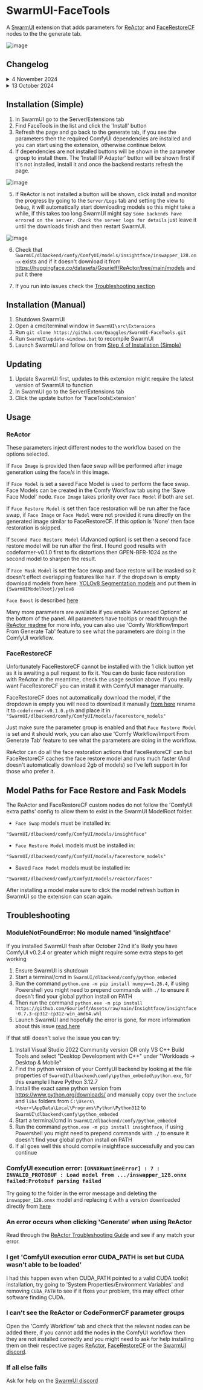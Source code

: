 # SwarmUI-FaceTools

A [SwarmUI](https://github.com/mcmonkeyprojects/SwarmUI/) extension that adds parameters for [ReActor](https://github.com/Gourieff/comfyui-reactor-node) and [FaceRestoreCF](https://github.com/mav-rik/facerestore_cf) nodes to the the generate tab.

![image](https://github.com/user-attachments/assets/61be3d04-88f2-4f21-b84a-f47435dfefd1)

## Changelog
<details>
  <summary>4 November 2024</summary>

* ReActor install button will now not show up if you load the page before the backend has loaded
* Dropdown parameters are now prepopulated where possible so they will show up if you load the page before the backend has loaded
* Expanded the readme to give some possible solutions to common issues people have been running into and flesh out some things
* Parameters that are not relevant to the current ReActor workflow are now automatically removed from the image parameter list to keep the UI cleaner, for example you won't see parameters like 'Input Faces Order' filling up the list unless you changed it from the default, see the comparison below, to disable this behaviour you can disable the 'Remove Params If Default' param

![Untitled](https://github.com/user-attachments/assets/412b96f6-85d1-43e4-88ec-65b156b1c772)

</details>
<details>
  <summary>13 October 2024</summary>

* Much better install process for dependencies with no need to use ComfyUI Manager, if dependencies aren't installed a button to install them will appear in the parameter group, see the new [Installation steps](https://github.com/Quaggles/SwarmUI-FaceTools/?tab=readme-ov-file#installation-simple) for details
* Previously ReActor and FaceRestoreCF were 2 extension classes, they've been merged so it's simpler to manage in the extension tab
* Model dropdowns now read from ComfyUI model folder, no need to install models into both the SwarmUI model folder and the ComfyUI model folder anymore. ***Warning:*** Deleted models do not get removed from the list when refreshing, you'll need to restart SwarmUI for them to disappear
</details>

## Installation (Simple)

1. In SwarmUI go to the Server/Extensions tab
2. Find FaceTools in the list and click the 'Install' button
3. Refresh the page and go back to the generate tab, if you see the parameters then the required ComfyUI dependencies are installed and you can start using the extension, otherwise continue below.
4. If dependencies are not installed buttons will be shown in the parameter group to install them. The 'Install IP Adapter' button will be shown first if it's not installed, install it and once the backend restarts refresh the page.

![image](https://github.com/user-attachments/assets/fe396a47-6f62-453c-976e-fe99e2d3e15d)

5. If ReActor is not installed a button will be shown, click install and monitor the progress by going to the `Server/Logs` tab and setting the view to `Debug`, it will automatically start downloading models so this might take a while, if this takes too long SwarmUI might say `Some backends have errored on the server. Check the server logs for details` just leave it until the downloads finish and then restart SwarmUI.

![image](https://github.com/user-attachments/assets/048df53e-57bf-4758-8f09-ec22b53e1263)

6. Check that `SwarmUI/dlbackend/comfy/ComfyUI/models/insightface/inswapper_128.onnx` exists and if it doesn't download it from https://huggingface.co/datasets/Gourieff/ReActor/tree/main/models and put it there

7. If you run into issues check the [Troubleshooting section](#troubleshooting)

## Installation (Manual)

1. Shutdown SwarmUI
2. Open a cmd/terminal window in `SwarmUI\src\Extensions`
3. Run `git clone https://github.com/Quaggles/SwarmUI-FaceTools.git`
4. Run `SwarmUI\update-windows.bat` to recompile SwarmUI
5. Launch SwarmUI and follow on from [Step 4 of Installation (Simple)](#installation-simple)

## Updating
1. Update SwarmUI first, updates to this extension might require the latest version of SwarmUI to function
2. In SwarmUI go to the Server/Extensions tab
3. Click the update button for 'FaceToolsExtension'

## Usage

### ReActor

These parameters inject different nodes to the workflow based on the options selected.

If `Face Image` is provided then face swap will be performed after image generation using the face/s in this image.

If `Face Model` is set a saved Face Model is used to perform the face swap. Face Models can be created in the Comfy Workflow tab using the 'Save Face Model' node. `Face Image` takes priority over `Face Model` if both are set.

If `Face Restore Model` is set then face restoration will be run after the face swap, if `Face Image` or `Face Model` were not provided it runs directly on the generated image similar to FaceRestoreCF. If this option is 'None' then face restoration is skipped.

If `Second Face Restore Model` (Advanced option) is set then a second face restore model will be run after the first. I found good results with codeformer-v0.1.0 first to fix distortions then GPEN-BFR-1024 as the second model to sharpen the result.

If `Face Mask Model` is set the face swap and face restore will be masked so it doesn't effect overlapping features like hair. If the dropdown is empty download models from here: [YOLOv8 Segmentation models](https://github.com/hben35096/assets/releases/) and put them in `{SwarmUIModelRoot}/yolov8`

`Face Boost` is described [here](https://github.com/Gourieff/comfyui-reactor-node?tab=readme-ov-file#051-alpha1)

Many more parameters are available if you enable 'Advanced Options' at the bottom of the panel. All parameters have tooltips or read through the [ReActor readme](https://github.com/Gourieff/comfyui-reactor-node) for more info, you can also use 'Comfy Workflow/Import From Generate Tab' feature to see what the parameters are doing in the ComfyUI workflow.

### FaceRestoreCF
Unfortunately FaceRestoreCF cannot be installed with the 1 click button yet as it is awaiting a pull request to fix it. You can do basic face restoration with ReActor in the meantime, check the usage section above. If you really want FaceRestoreCF you can install it with ComfyUI manager manually.

FaceRestoreCF does not automatically download the model, if the dropdown is empty you will need to download it manually [from here](https://github.com/sczhou/CodeFormer/releases/download/v0.1.0/codeformer.pth) rename it to `codeformer-v0.1.0.pth` and place it in `"SwarmUI/dlbackend/comfy/ComfyUI/models/facerestore_models"`

Just make sure the parameter group is enabled and that `Face Restore Model` is set and it should work, you can also use 'Comfy Workflow/Import From Generate Tab' feature to see what the parameters are doing in the workflow.

ReActor can do all the face restoration actions that FaceRestoreCF can but FaceRestoreCF caches the face restore model and runs much faster (And doesn't automatically download 2gb of models) so I've left support in for those who prefer it.

## Model Paths for Face Restore and Fask Models

The ReActor and FaceRestoreCF custom nodes do not follow the 'ComfyUI extra paths' config to allow them to exist in the SwarmUI ModelRoot folder.

* `Face Swap` models must be installed in:

`"SwarmUI/dlbackend/comfy/ComfyUI/models/insightface"`

* `Face Restore Model` models must be installed in:

`"SwarmUI/dlbackend/comfy/ComfyUI/models/facerestore_models"`

* Saved `Face Model` models must be installed in:

`"SwarmUI/dlbackend/comfy/ComfyUI/models/reactor/faces"`

After installing a model make sure to click the model refresh button in SwarmUI so the extension can scan again.

## Troubleshooting

### ModuleNotFoundError: No module named 'insightface'

If you installed SwarmUI fresh after October 22nd it's likely you have ComfyUI v0.2.4 or greater which might require some extra steps to get working

1. Ensure SwarmUI is shutdown
2. Start a terminal/cmd in `SwarmUI/dlbackend/comfy/python_embeded`
3. Run the command `python.exe -m pip install numpy==1.26.4`, if using Powershell you might need to prepend commands with `./` to ensure it doesn't find your global python install on PATH
4. Then run the command `python.exe -m pip install https://github.com/Gourieff/Assets/raw/main/Insightface/insightface-0.7.3-cp312-cp312-win_amd64.whl`
5. Launch SwarmUI and hopefully the error is gone, for more information about this issue [read here](https://github.com/Gourieff/comfyui-reactor-node/issues/471)

If that still doesn't solve the issue you can try:

1. Install Visual Studio 2022 Community version OR only VS C++ Build Tools and select "Desktop Development with C++" under "Workloads -> Desktop & Mobile"
2. Find the python version of your ComfyUI backend by looking at the file properties of `SwarmUI\dlbackend\comfy\python_embeded\python.exe`, for this example I have Python 3.12.7
3. Install the exact same python version from https://www.python.org/downloads/ and manually copy over the `include` and `libs` folders from `C:\Users\<User>\AppData\Local\Programs\Python\Python312` to  `SwarmUI\dlbackend\comfy\python_embeded`
4. Start a terminal/cmd in `SwarmUI/dlbackend/comfy/python_embeded`
5. Run the command `python.exe -m pip install insightface`, if using Powershell you might need to prepend commands with `./` to ensure it doesn't find your global python install on PATH
6. If all goes well this should compile insightface successfully and you can continue

### ComfyUI execution error: `[ONNXRuntimeError] : 7 : INVALID_PROTOBUF : Load model from .../inswapper_128.onnx failed:Protobuf parsing failed`

Try going to the folder in the error message and deleting the `inswapper_128.onnx` model and replacing it with a version downloaded directly from [here](https://huggingface.co/datasets/Gourieff/ReActor/tree/main/models)

### An error occurs when clicking 'Generate' when using ReActor

Read through the [ReActor Troubleshooting Guide](https://github.com/Gourieff/comfyui-reactor-node#troubleshooting) and see if any match your error.

### I get 'ComfyUI execution error CUDA_PATH is set but CUDA wasn't able to be loaded'

I had this happen even when CUDA_PATH pointed to a valid CUDA toolkit installation, try going to 'System Properties/Environment Variables' and removing `CUDA_PATH` to see if it fixes your problem, this may effect other software finding CUDA.

### I can't see the ReActor or CodeFormerCF parameter groups

Open the 'Comfy Workflow' tab and check that the relevant nodes can be added there, if you cannot add the nodes in the ComfyUI workflow then they are not installed correctly and you might need to ask for help installing them on their respective pages [ReActor](https://github.com/Gourieff/comfyui-reactor-node), [FaceRestoreCF](https://github.com/mav-rik/facerestore_cf) or the [SwarmUI discord](https://discord.gg/swarmui-1243166023859961988).

### If all else fails
Ask for help on the [SwarmUI discord](https://discord.gg/swarmui-1243166023859961988)
